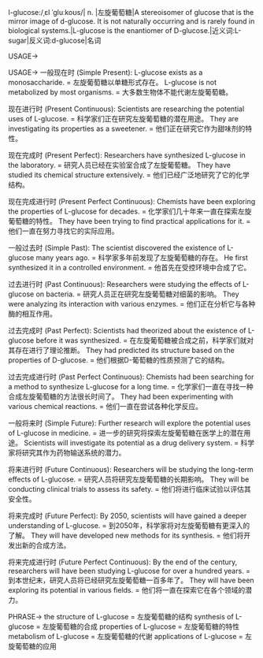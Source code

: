 l-glucose:/ˌɛl ˈɡluːkoʊs/| n. |左旋葡萄糖|A stereoisomer of glucose that is the mirror image of d-glucose.  It is not naturally occurring and is rarely found in biological systems.|L-glucose is the enantiomer of D-glucose.|近义词:L-sugar|反义词:d-glucose|名词

USAGE->

USAGE->
一般现在时 (Simple Present):
L-glucose exists as a monosaccharide. = 左旋葡萄糖以单糖形式存在。
L-glucose is not metabolized by most organisms. = 大多数生物体不能代谢左旋葡萄糖。

现在进行时 (Present Continuous):
Scientists are researching the potential uses of L-glucose. = 科学家们正在研究左旋葡萄糖的潜在用途。
They are investigating its properties as a sweetener. = 他们正在研究它作为甜味剂的特性。

现在完成时 (Present Perfect):
Researchers have synthesized L-glucose in the laboratory. = 研究人员已经在实验室合成了左旋葡萄糖。
They have studied its chemical structure extensively. = 他们已经广泛地研究了它的化学结构。

现在完成进行时 (Present Perfect Continuous):
Chemists have been exploring the properties of L-glucose for decades. = 化学家们几十年来一直在探索左旋葡萄糖的特性。
They have been trying to find practical applications for it. = 他们一直在努力寻找它的实际应用。

一般过去时 (Simple Past):
The scientist discovered the existence of L-glucose many years ago. = 科学家多年前发现了左旋葡萄糖的存在。
He first synthesized it in a controlled environment. = 他首先在受控环境中合成了它。

过去进行时 (Past Continuous):
Researchers were studying the effects of L-glucose on bacteria. = 研究人员正在研究左旋葡萄糖对细菌的影响。
They were analyzing its interaction with various enzymes. = 他们正在分析它与各种酶的相互作用。

过去完成时 (Past Perfect):
Scientists had theorized about the existence of L-glucose before it was synthesized. = 在左旋葡萄糖被合成之前，科学家们就对其存在进行了理论推断。
They had predicted its structure based on the properties of D-glucose. = 他们根据D-葡萄糖的性质预测了它的结构。

过去完成进行时 (Past Perfect Continuous):
Chemists had been searching for a method to synthesize L-glucose for a long time. = 化学家们一直在寻找一种合成左旋葡萄糖的方法很长时间了。
They had been experimenting with various chemical reactions. = 他们一直在尝试各种化学反应。

一般将来时 (Simple Future):
Further research will explore the potential uses of L-glucose in medicine. = 进一步的研究将探索左旋葡萄糖在医学上的潜在用途。
Scientists will investigate its potential as a drug delivery system. = 科学家将研究其作为药物输送系统的潜力。

将来进行时 (Future Continuous):
Researchers will be studying the long-term effects of L-glucose. = 研究人员将研究左旋葡萄糖的长期影响。
They will be conducting clinical trials to assess its safety. = 他们将进行临床试验以评估其安全性。


将来完成时 (Future Perfect):
By 2050, scientists will have gained a deeper understanding of L-glucose. = 到2050年，科学家将对左旋葡萄糖有更深入的了解。
They will have developed new methods for its synthesis. = 他们将开发出新的合成方法。

将来完成进行时 (Future Perfect Continuous):
By the end of the century, researchers will have been studying L-glucose for over a hundred years. = 到本世纪末，研究人员将已经研究左旋葡萄糖一百多年了。
They will have been exploring its potential in various fields. = 他们将一直在探索它在各个领域的潜力。


PHRASE->
the structure of L-glucose = 左旋葡萄糖的结构
synthesis of L-glucose = 左旋葡萄糖的合成
properties of L-glucose = 左旋葡萄糖的特性
metabolism of L-glucose = 左旋葡萄糖的代谢
applications of L-glucose = 左旋葡萄糖的应用
